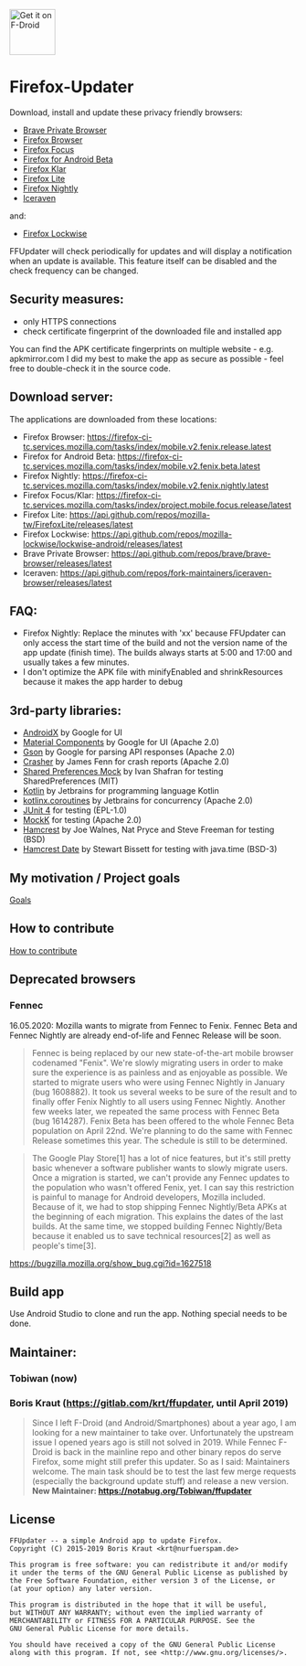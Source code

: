 [<img src="https://f-droid.org/badge/get-it-on.png" alt="Get it on F-Droid" height="80">](https://f-droid.org/app/de.marmaro.krt.ffupdater)

# Firefox-Updater
Download, install and update these privacy friendly browsers:
 - [Brave Private Browser](https://play.google.com/store/apps/details?id=com.brave.browser&hl=en_US)
 - [Firefox Browser](https://play.google.com/store/apps/details?id=org.mozilla.firefox)
 - [Firefox Focus](https://play.google.com/store/apps/details?id=org.mozilla.focus)
 - [Firefox for Android Beta](https://play.google.com/store/apps/details?id=org.mozilla.firefox_beta)
 - [Firefox Klar](https://play.google.com/store/apps/details?id=org.mozilla.klar)
 - [Firefox Lite](https://play.google.com/store/apps/details?id=org.mozilla.rocket)
 - [Firefox Nightly](https://play.google.com/store/apps/details?id=org.mozilla.firefox)
 - [Iceraven](https://github.com/fork-maintainers/iceraven-browser)

and:
 - [Firefox Lockwise](https://play.google.com/store/apps/details?id=mozilla.lockbox)

FFUpdater will check periodically for updates and will display a notification when an update is available. This feature itself can be disabled and the check frequency can be changed.

## Security measures:
 - only HTTPS connections
 - check certificate fingerprint of the downloaded file and installed app

You can find the APK certificate fingerprints on multiple website - e.g. apkmirror.com
I did my best to make the app as secure as possible - feel free to double-check it in the source code.

## Download server:
The applications are downloaded from these locations:
 - Firefox Browser: <https://firefox-ci-tc.services.mozilla.com/tasks/index/mobile.v2.fenix.release.latest>
 - Firefox for Android Beta: <https://firefox-ci-tc.services.mozilla.com/tasks/index/mobile.v2.fenix.beta.latest>
 - Firefox Nightly: <https://firefox-ci-tc.services.mozilla.com/tasks/index/mobile.v2.fenix.nightly.latest>
 - Firefox Focus/Klar: <https://firefox-ci-tc.services.mozilla.com/tasks/index/project.mobile.focus.release/latest>
 - Firefox Lite: <https://api.github.com/repos/mozilla-tw/FirefoxLite/releases/latest>
 - Firefox Lockwise: <https://api.github.com/repos/mozilla-lockwise/lockwise-android/releases/latest>
 - Brave Private Browser: <https://api.github.com/repos/brave/brave-browser/releases/latest>
 - Iceraven: <https://api.github.com/repos/fork-maintainers/iceraven-browser/releases/latest>
 
## FAQ:
 - Firefox Nightly: Replace the minutes with 'xx' because FFUpdater can only access the start time 
 of the build and not the version name of the app update (finish time). 
 The builds always starts at 5:00 and 17:00 and usually takes a few minutes.
 - I don't optimize the APK file with minifyEnabled and shrinkResources because it makes the app 
 harder to debug

## 3rd-party libraries:
 - [AndroidX](https://developer.android.com/jetpack/androidx) by Google for UI
 - [Material Components](https://github.com/material-components/material-components-android) by Google for UI (Apache 2.0)
 - [Gson](https://github.com/google/gson) by Google for parsing API responses (Apache 2.0)
 - [Crasher](https://github.com/fennifith/Crasher) by James Fenn for crash reports (Apache 2.0)
 - [Shared Preferences Mock](https://github.com/IvanShafran/shared-preferences-mock) by Ivan Shafran for testing SharedPreferences (MIT)
 - [Kotlin](https://github.com/JetBrains/kotlin) by Jetbrains for programming language Kotlin
 - [kotlinx.coroutines](https://github.com/Kotlin/kotlinx.coroutines) by Jetbrains for concurrency (Apache 2.0)
 - [JUnit 4](https://github.com/junit-team/junit4) for testing (EPL-1.0)
 - [MockK](https://mockk.io/) for testing (Apache 2.0)
 - [Hamcrest](https://github.com/hamcrest/JavaHamcrest) by Joe Walnes, Nat Pryce and Steve Freeman for testing (BSD)
 - [Hamcrest Date](https://github.com/eXparity/hamcrest-date) by Stewart Bissett for testing with java.time (BSD-3)

## My motivation / Project goals
[Goals](GOALS.md)

## How to contribute
[How to contribute](HOW_TO_CONTRIBUTE.md)

## Deprecated browsers

### Fennec
16.05.2020: Mozilla wants to migrate from Fennec to Fenix. Fennec Beta and Fennec Nightly are already end-of-life and Fennec Release will be soon.

>Fennec is being replaced by our new state-of-the-art mobile browser codenamed "Fenix". We're slowly migrating users in order to make sure the experience is as painless and as enjoyable as possible. We started to migrate users who were using Fennec Nightly in January (bug 1608882). It took us several weeks to be sure of the result and to finally offer Fenix Nightly to all users using Fennec Nightly. Another few weeks later, we repeated the same process with Fennec Beta (bug 1614287). Fenix Beta has been offered to the whole Fennec Beta population on April 22nd. We're planning to do the same with Fennec Release sometimes this year. The schedule is still to be determined.

 >The Google Play Store[1] has a lot of nice features, but it's still pretty basic whenever a software publisher wants to slowly migrate users. Once a migration is started, we can't provide any Fennec updates to the population who wasn't offered Fenix, yet. I can say this restriction is painful to manage for Android developers, Mozilla included. Because of it, we had to stop shipping Fennec Nightly/Beta APKs at the beginning of each migration. This explains the dates of the last builds. At the same time, we stopped building Fennec Nightly/Beta because it enabled us to save technical resources[2] as well as people's time[3].

https://bugzilla.mozilla.org/show_bug.cgi?id=1627518

## Build app
Use Android Studio to clone and run the app.
Nothing special needs to be done.

## Maintainer:
### Tobiwan (now)
### Boris Kraut (https://gitlab.com/krt/ffupdater, until April 2019)
> Since I left F-Droid (and Android/Smartphones) about a year ago, I am looking for a new maintainer to take over. Unfortunately the upstream issue I opened years ago is still not solved in 2019. While Fennec F-Droid is back in the mainline repo and other binary repos do serve Firefox, some might still prefer this updater. So as I said: Maintainers welcome. The main task should be to test the last few merge requests (especially the background update stuff) and release a new version.
> **New Maintainer: https://notabug.org/Tobiwan/ffupdater**

## License
````
FFUpdater -- a simple Android app to update Firefox.
Copyright (C) 2015-2019 Boris Kraut <krt@nurfuerspam.de>

This program is free software: you can redistribute it and/or modify
it under the terms of the GNU General Public License as published by
the Free Software Foundation, either version 3 of the License, or
(at your option) any later version.

This program is distributed in the hope that it will be useful,
but WITHOUT ANY WARRANTY; without even the implied warranty of
MERCHANTABILITY or FITNESS FOR A PARTICULAR PURPOSE. See the
GNU General Public License for more details.

You should have received a copy of the GNU General Public License
along with this program. If not, see <http://www.gnu.org/licenses/>.
````
